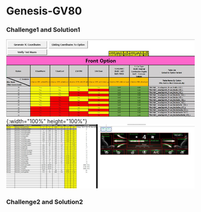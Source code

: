 # Genesis-GV80

### Challenge1 and Solution1
![GV80_prj2](./Img/GV80_prj1.jpg){:width="100%" height="100%"}
![GV80_prj2](./Img/GV80_prj2.jpg)

### Challenge2 and Solution2